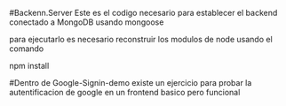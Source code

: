 #Backenn.Server
Este es el codigo necesario  para establecer el backend
conectado a MongoDB usando mongoose

para ejecutarlo es necesario reconstruir los modulos de node
 usando el comando

 npm install

 #Dentro de Google-Signin-demo
 existe un ejercicio para  probar la autentificacion de google
 en un frontend basico pero funcional